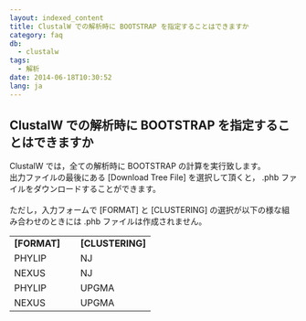 ```yaml
---
layout: indexed_content
title: ClustalW での解析時に BOOTSTRAP を指定することはできますか
category: faq
db:
  - clustalw
tags: 
  - 解析
date: 2014-06-18T10:30:52
lang: ja
---
```


## ClustalW での解析時に BOOTSTRAP を指定することはできますか

ClustalW では，全ての解析時に BOOTSTRAP の計算を実行致します。<br>出力ファイルの最後にある [Download Tree File] を選択して頂くと， .phb ファイルをダウンロードすることができます。<br><br>ただし，入力フォームで [FORMAT] と [CLUSTERING] の選択が以下の様な組み合わせのときには .phb ファイルは作成されません。<br>
<table id="mktable_noline">
  <tr>
    <td id="mktable_left_noline" style="font-weight:bold; width:100px;"> [FORMAT] </td>
    <td id="mktable_left_noline" style="font-weight:bold;"> [CLUSTERING]</td>
  </tr>
  <tr>
    <td id="mktable_left_noline" style="width:100px;"> PHYLIP</td>
    <td id="mktable_left_noline"> NJ</td>
  </tr>
  <tr>
    <td id="mktable_left_noline" style="width:100px;"> NEXUS</td>
    <td id="mktable_left_noline"> NJ</td>
  </tr>
  <tr>
    <td id="mktable_left_noline" style="width:100px;"> PHYLIP</td>
    <td id="mktable_left_noline"> UPGMA</td>
  </tr>
  <tr>
    <td id="mktable_left_noline" style="width:100px;"> NEXUS</td>
    <td id="mktable_left_noline"> UPGMA</td>
  </tr>
</table>